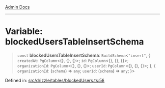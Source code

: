 [Admin Docs](/)

***

# Variable: blockedUsersTableInsertSchema

> `const` **blockedUsersTableInsertSchema**: `BuildSchema`\<`"insert"`, \{ `createdAt`: `PgColumn`\<\{\}, \{\}, \{\}\>; `id`: `PgColumn`\<\{\}, \{\}, \{\}\>; `organizationId`: `PgColumn`\<\{\}, \{\}, \{\}\>; `userId`: `PgColumn`\<\{\}, \{\}, \{\}\>; \}, \{ `organizationId`: (`schema`) => `any`; `userId`: (`schema`) => `any`; \}\>

Defined in: [src/drizzle/tables/blockedUsers.ts:58](https://github.com/PurnenduMIshra129th/talawa-api/blob/75f0e499b44e2c3bed70cf951ac8ac374317f43b/src/drizzle/tables/blockedUsers.ts#L58)

